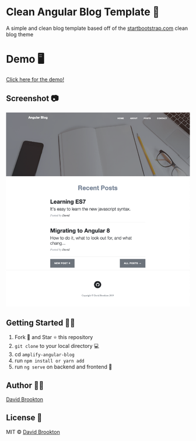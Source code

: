 # Clean Angular Blog Template 📰

A simple and clean blog template based off of the [startbootstrap.com](https://startbootstrap.com/template-overviews/clean-blog/) clean blog theme

# Demo 🖥

[Click here for the demo!](https://angular-clean-blog-template.firebaseapp.com/)

## Screenshot 📷

![Alt text](./screenshot/screenshot.png?raw=true "Clean Angular Blog")

## Getting Started :man_astronaut:

1. Fork 🍴 and Star ⭐️ this repository
2. `git clone` to your local directory 💻
3. cd `amplify-angular-blog`
4. run `npm install or yarn add`
5. run `ng serve` on backend and frontend :tada:

## Author 👨‍💻

[David Brookton](https://davidbrookton.com)

## License 🌵

MIT © [David Brookton](https://davidbrookton.com)
